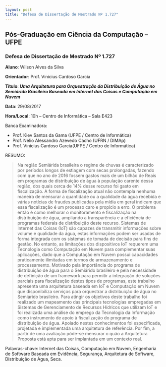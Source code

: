 ```yaml
---
layout: post
title: "Defesa de Dissertação de Mestrado Nº 1.727"
---
```


## Pós-Graduação em Ciência da Computação – UFPE

### Defesa de Dissertação de Mestrado Nº 1.727

**Aluno**: Wilson Alves da Silva

**Orientador**: Prof. Vinicius Cardoso Garcia

**Título**: _**Uma Arquitetura para Orquestração da Distribuição de Água no Semiárido Brasileiro Baseada em Internet das Coisas e Computação em Nuvem**_

**Data**: 29/08/2017

**Hora/Local**: 10h  – Centro de Informática – Sala E423

Banca Examinadora:

* Prof. Kiev Santos da Gama  (UFPE / Centro de Informática)
* Prof. Nelio Alessandro Azevedo Cacho  (UFRN / DIMAp)
* Prof. Vinicius Cardoso Garcia(UFPE / Centro de Informática)

RESUMO:

> Na região Semiárida brasileira o regime de chuvas é caracterizado por períodos longos de estiagem com secas prolongadas, fazendo com que no ano de 2016 fossem gastos mais de um bilhão de Reais em programas de distribuição de água à população carente dessa região, dos quais cerca de 14% desse recurso foi gasto em fiscalização. A forma de fiscalização atual não contempla nenhuma maneira de mensurar a quantidade ou a qualidade da água recebida e várias notícias de fraudes publicadas pela mídia em geral indicam que essa fiscalização é um processo caro e propício a erro. O problema então é como melhorar o monitoramento e fiscalização na distribuição de água, ampliando a transparência e a eficiência de programas federais de distribuição deste recurso. Sistemas de Internet das Coisas (IoT) são capazes de transmitir informações sobre volume e qualidade da água, estas informações podem ser usadas de forma integrada com os sistemas de tomada de decisão para fins de gestão. No entanto, as limitações dos dispositivos IoT requerem uma Tecnologia como Computação em Nuvem para complementar suas aplicações, dado que a Computação em Nuvem possui capacidades praticamente ilimitadas em termos de armazenamento e processamento. Motivado pela importância do programa de distribuição de água para o Semiárido brasileiro e pela necessidade de definição de um framework para permitir a integração de soluções parciais para fiscalização destes tipos de programas, este trabalho apresenta uma arquitetura baseada em IoT e Computação em Nuvem que disponibiliza serviços para orquestrar a distribuição de água no Semiárido brasileiro. Para atingir os objetivos deste trabalho foi realizado um mapeamento das principais tecnologias empregadas em Sistemas de Gerenciamento de Recursos Hídricos que utilizam IoT e foi realizada uma análise do emprego da Tecnologia da Informação como instrumento de apoio à fiscalização do programa de distribuição de água. Apoiado nestes conhecimentos foi especificada, projetada e implementada uma arquitetura de referência. Por fim, a partir de uma avaliação pôde-se mensurar o quão a Arquitetura Proposta está apta para ser implantada em um contexto real.

Palavras-chave: Internet das Coisas, Computação em Nuvem, Engenharia de Software Baseada em Evidência, Segurança, Arquitetura de Software, Distribuição de Água, Seca.